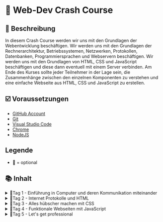 # 🔮 Web-Dev Crash Course

## 📝 Beschreibung

In diesem Crash Course werden wir uns mit den Grundlagen der Webentwicklung beschäftigen. Wir werden uns mit den Grundlagen der Rechnerarchitektur, Betriebssystemen, Netzwerken, Protokollen, Datenbanken, Programmiersprachen und Webservern beschäftigen. Wir werden uns mit den Grundlagen von HTML, CSS und JavaScript beschäftigen und diese dann eventuell mit einem Server verbinden. Am Ende des Kurses sollte jeder Teilnehmer in der Lage sein, die Zusammenhänge zwischen den einzelnen Komponenten zu verstehen und eine einfache Webseite aus HTML, CSS und JavaScript zu erstellen.

## ☑️ Voraussetzungen

- [GitHub Account](https://github.com/join)
- [Git](https://git-scm.com/download/win)
- [Visual Studio Code](https://code.visualstudio.com/download)
- [Chrome](https://www.google.com/chrome/)
- [NodeJS](https://nodejs.org/en/download/)

## Legende

- 💫 = optional

## 📚 Inhalt

<details>
<summary> 🌅Tag 1 - Einführung in Computer und deren Kommunikation miteinander </summary>

## Einführung in die Rechnerarchitektur:

- Unterschied zwischen Hardware und Software
- HDD, SSD, RAM, CPU, GPU, Netzteil, Motherboard

## Crash Course - Betriebssysteme, Programme, Prozesse

### Betriebssystem:

- Prozess-, Betriebsmittelverwaltung
- Kernel
- Speicherverwaltung
- Filesystem
- Geräte Manager und Treiber
- Screen Daemon

### 💫 Unterschied zwischen einem Programm und einem Prozess:

- Threads
- Blick auf den Taskmanager

### 💫 Benutzer:

- Root
- Eigene

## 💫 OSI Schichtenmodell (Übertragung im Netz)

- Bitübertragungsschicht
- Sicherungsschicht
- Vermittlungsschicht
- Transportschicht
- Sitzungsschicht
- Datendarstellungsschicht
- Anwendungsschicht

## Routing (Subnetzmasken und Router vs Switch)

- Blick auf ipconf /ifconfig /ipconfig
- IP Adresse, Mac Adresse
- Von einem lokalen LAN Netzwerk zum Router
- Subnetzmasken und IPv4 und IPv6
- Domains und DNS

</details>


<details>
<summary> 🌅Tag 2 - Internet Protokolle und HTML </summary>

## Protokolle (HTTP, SSH, HTTPS, SSL)

- SSH Verbindungen
- FTP und SFTP
- HTTP
- HTTPS
- REST (GET, POST, ...) und Status Codes (404)
- HEADER und BODY in einem Request/Response
- SSL

## 💫 Microservices vs Monolithische Systeme

## HTML - Head (Meta Daten)

- html tags ( lang dir und item-type)
- meta tags
- style / link to stylesheet
- script
- title

## HTML - Body (Webseiten Markup)

- body
- h1 - hn
- p
- ul und li || ol
- a href und id
- img // source set
- div und tables
- form tags
- and more (article, header, footer, aside)
- semantic web

</details>


<details>
<summary> 🌅Tag 3 - Alles hübscher machen mit CSS </summary>

## CSS

- Tags, Classes, Ids, Attributes
- font-size, font-weight, font-style, line-height
- dvh, vh, vw, px, rem, em, %
- min-height, max-height, height ( and width)
- color, background-color, hex rgba
- transitions
- translate
- key-frames
- filter
- CAN I USE

## 💫 PreCompiler SCSS

- Verschachtelungen
- Selektoren
- Funktionen / Mixins"

</details>


<details>
<summary> 🌅Tag 4 - Funktionale Webseiten mit JavaScript </summary>

## JavaScript

- Query Selector
- OnClick Event
- Funktionen
- Alert, Prompt, Confirm
- (Data Attribute)

## 💫 Crash Course - NPM: HTML, CSS, Javascript vereinigen

- Wie amazing ist Webpack, Grunt und Gulp

## 💫 Crash Course - Git

- Wie arbeiten Entwickler eigentlich organisiert und nachhaltig am selben Projekt

## 💫 APIs am Beispiel eines NodeJS Servers

- Einfache anfragen per Request und Response

</details>


<details>
<summary> 🌅Tag 5 - Let's get professional </summary>

## Datenbanken (SQL)

- Relationale Datenbanksystem
- Excel oder so :D

## 💫 Crash Course - Programmiersprachen

- Hardwarenahe Programmiersprachen
- Pointer
- Kompilierbare Sprachen und Skript Sprachen

## 💫 Crash Course - PHP

- if, for, while, switch case
- variablen, datentypen
- include / require
- input output
- OOP (Object oriented programming)
- Classes, Objects, Interfaces, Inheritance, Abstract Classes,
- References, Variables, Constants,
- Properties, Attributes, Parameters, Methods, Functions

## 💫 Server - NGINX vs Apache

- Was unterscheidet einen Server von normalen Computern
- Welche Aufgaben hat ein Server?
- Welche Server Strategien gibt es?
- Worin besteht der Unterschied zwischen NGINX und Apache

</details>
